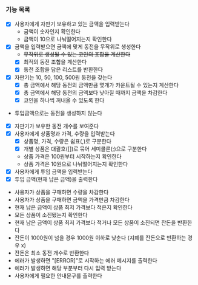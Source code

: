 ### 기능 목록
- [x] 사용자에게 자판기 보유하고 있는 금액을 입력받는다
  - 금액이 숫자인지 확인한다
  - 금액이 10으로 나눠떨어지는지 확인한다
- [x] 금액을 입력받으면 금액에 맞게 동전을 무작위로 생성한다
  - ~~무작위로 생성될 수 있는 코인의 조합을 계산한다~~
  - [x] 최적의 동전 조합을 계산한다
  - [x] 동전 조합을 담은 리스트를 반환한다
- [x] 자판기는 10, 50, 100, 500원 동전을 갖는다
  - [x] 총 금액에서 해당 동전의 금액만큼 몇개가 카운트될 수 있는지 계산한다
  - [x] 총 금액에서 해당 동전의 금액보다 낮아질 때까지 금액을 차감한다
  - [x] 코인을 하나씩 꺼내올 수 있도록 한다
- 투입금액으로는 동전을 생성하지 않는다
- [x] 자판기가 보유한 동전 개수를 보여준다
- [x] 사용자에게 상품명과 가격, 수량을 입력받는다
  - [x] 상품명, 가격, 수량은 쉼표(,)로 구분한다
  - [x] 개별 상품은 대괄호([])로 묶어 세미콜론(;)으로 구분한다
  - 상품 가격은 100원부터 시작하는지 확인한다
  - 상품 가격은 10원으로 나눠떨어지는지 확인한다
- [x] 사용자에게 투입 금액을 입력받는다
- [x] 투입 금액(현재 남은 금액)을 출력한다
- 사용자가 상품을 구매하면 수량을 차감한다
- 사용자가 상품을 구매하면 금액을 가격만큼 차감한다
- 현재 남은 금액이 상품 최저 가격보다 적은지 확인한다
- 모든 상품이 소진됐는지 확인한다
- 현재 남은 금액이 상품 최저 가격보다 적거나 모든 상품이 소진되면 잔돈을 반환한다
- 잔돈이 1000원이 넘을 경우 1000원 이하로 낮춘다 (지폐를 잔돈으로 반환하는 경우 x)
- 잔돈은 최소 동전 개수로 반환한다
- 에러가 발생하면 "[ERROR]"로 시작하는 에러 메시지를 출력한다
- 에러가 발생하면 해당 부분부터 다시 입력 받는다
- 사용자에게 필요한 안내문구를 출력한다